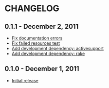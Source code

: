 CHANGELOG
=========

0.1.1 - December 2, 2011
-------------------------
* [Fix documentation errors](http://github.com/frodenas/cloudfoundry-client/commit/e00f6b9ee876246a469fddf383e1a7a41000b2f8)
* [Fix failed resources test](http://github.com/frodenas/cloudfoundry-client/commit/7d8efa99eb438f6845df0e4a77156a3536429b46)
* [Add development dependency: activesupport](http://github.com/frodenas/cloudfoundry-client/commit/cd3ea22f2103f88d2abae838d49eefa9163a3c2b)
* [Add development dependency: rake](http://github.com/frodenas/cloudfoundry-client/commit/a46c4515f79f4c552c358a0cd34f350c74849093)

0.1.0 - December 1, 2011
-------------------------
* [Initial release](http://github.com/frodenas/cloudfoundry-client/commit/168c6412e554833cd760d7e4440a72b04eda3e05)